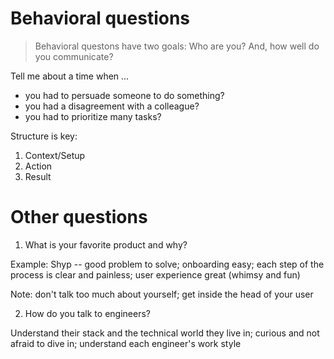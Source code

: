 # Behavioral questions
> Behavioral questons have two goals: Who are you? And, how well do you communicate? 

Tell me about a time when ... 
- you had to persuade someone to do something? 
- you had a disagreement with a colleague? 
- you had to prioritize many tasks? 

Structure is key: 
1. Context/Setup
2. Action 
3. Result 

# Other questions
1. What is your favorite product and why? 

Example: Shyp -- good problem to solve; onboarding easy; each step of the process is clear and painless; user experience great (whimsy and fun) 

Note: don't talk too much about yourself; get inside the head of your user

2. How do you talk to engineers? 

Understand their stack and the technical world they live in; curious and not afraid to dive in; understand each engineer's work style



